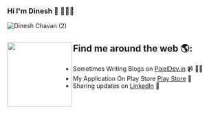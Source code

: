 ### Hi I'm Dinesh 👋 👩🏾‍💻
![Dinesh Chavan (2)](https://user-images.githubusercontent.com/46309253/88763523-e8d52500-d190-11ea-8fa2-f8f4d8c31a11.png)
## Find me around the web 🌎: <a href="https://github.com/sponsors/M0nica"><img align="left" width="150" height="150" src="https://user-images.githubusercontent.com/46309253/88939503-39897280-d2a4-11ea-87f0-717765305b9d.jpg"></a>
- Sometimes Writing Blogs on <a href="https://www.pixeldev.in/">PixelDev.in</a>  📹 ✍🏾
- My Application On Play Store <a href="https://play.google.com/store/apps/dev?id=7204380673008740984&hl=en"> Play Store</a> 📱	
- Sharing updates on <a href="https://www.linkedin.com/in/dinesh-chavan-631a93194">LinkedIn</a> 💼

<!--
**Dinesh2510/Dinesh2510** is a ✨ _special_ ✨ repository because its `README.md` (this file) appears on your GitHub profile.

Here are some ideas to get you started:

- 🔭 I’m currently working on ...
- 🌱 I’m currently learning ...
- 👯 I’m looking to collaborate on ...
- 🤔 I’m looking for help with ...
- 💬 Ask me about ...
- 📫 How to reach me: ...
- 😄 Pronouns: ...
- ⚡ Fun fact: ...
-->

